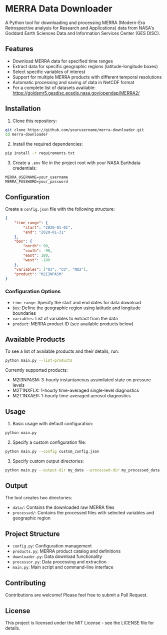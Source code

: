 # MERRA Data Downloader

A Python tool for downloading and processing MERRA (Modern-Era Retrospective analysis for Research and Applications) data from NASA's Goddard Earth Sciences Data and Information Services Center (GES DISC).

## Features

- Download MERRA data for specified time ranges
- Extract data for specific geographic regions (latitude-longitude boxes)
- Select specific variables of interest
- Support for multiple MERRA products with different temporal resolutions
- Automatic processing and saving of data in NetCDF format
- For a complete list of datasets available: https://goldsmr5.gesdisc.eosdis.nasa.gov/opendap/MERRA2/

## Installation

1. Clone this repository:
```bash
git clone https://github.com/yourusername/merra-downloader.git
cd merra-downloader
```

2. Install the required dependencies:
```bash
pip install -r requirements.txt
```

3. Create a `.env` file in the project root with your NASA Earthdata credentials:
```
MERRA_USERNAME=your_username
MERRA_PASSWORD=your_password
```

## Configuration

Create a `config.json` file with the following structure:

```json
{
    "time_range": {
        "start": "2020-01-01",
        "end": "2020-01-31"
    },
    "box": {
        "north": 90,
        "south": -90,
        "east": 180,
        "west": -180
    },
    "variables": ["O3", "CO", "NO2"],
    "product": "M2I3NPASM"
}
```

### Configuration Options

- `time_range`: Specify the start and end dates for data download
- `box`: Define the geographic region using latitude and longitude boundaries
- `variables`: List of variables to extract from the data
- `product`: MERRA product ID (see available products below)

## Available Products

To see a list of available products and their details, run:
```bash
python main.py --list-products
```

Currently supported products:
- M2I3NPASM: 3-hourly instantaneous assimilated state on pressure levels
- M2T1NXFLX: 1-hourly time-averaged single-level diagnostics
- M2T1NXAER: 1-hourly time-averaged aerosol diagnostics

## Usage

1. Basic usage with default configuration:
```bash
python main.py
```

2. Specify a custom configuration file:
```bash
python main.py --config custom_config.json
```

3. Specify custom output directories:
```bash
python main.py --output-dir my_data --processed-dir my_processed_data
```

## Output

The tool creates two directories:
- `data/`: Contains the downloaded raw MERRA files
- `processed/`: Contains the processed files with selected variables and geographic region

## Project Structure

- `config.py`: Configuration management
- `products.py`: MERRA product catalog and definitions
- `downloader.py`: Data download functionality
- `processor.py`: Data processing and extraction
- `main.py`: Main script and command-line interface

## Contributing

Contributions are welcome! Please feel free to submit a Pull Request.

## License

This project is licensed under the MIT License - see the LICENSE file for details.
